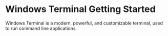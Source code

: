 # Windows Terminal Getting Started
Windows Terminal is a modern, powerful, and customizable terminal, used to run command line applications.
